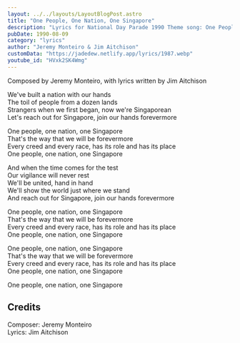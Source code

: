 ```yaml
---
layout: ../../layouts/LayoutBlogPost.astro
title: "One People, One Nation, One Singapore"
description: "Lyrics for National Day Parade 1990 Theme song: One People, One Nation, One Singapore"
pubDate: 1990-08-09
category: "lyrics"
author: "Jeremy Monteiro & Jim Aitchison"
customData: "https://jadedew.netlify.app/lyrics/1987.webp"
youtube_id: "HVxk2SK4Wmg"
---
```


Composed by Jeremy Monteiro, with lyrics written by Jim Aitchison  

We've built a nation with our hands  
The toil of people from a dozen lands  
Strangers when we first began, now we're Singaporean  
Let's reach out for Singapore, join our hands forevermore  
  
One people, one nation, one Singapore  
That's the way that we will be forevermore  
Every creed and every race, has its role and has its place  
One people, one nation, one Singapore  
  
And when the time comes for the test  
Our vigilance will never rest  
We'll be united, hand in hand  
We'll show the world just where we stand  
And reach out for Singapore, join our hands forevermore  
  
One people, one nation, one Singapore  
That's the way that we will be forevermore  
Every creed and every race, has its role and has its place  
One people, one nation, one Singapore  
  
One people, one nation, one Singapore  
That's the way that we will be forevermore  
Every creed and every race, has its role and has its place  
One people, one nation, one Singapore  
  
One people, one nation, one Singapore

## Credits

Composer: Jeremy Monteiro  
Lyrics: Jim Aitchison  